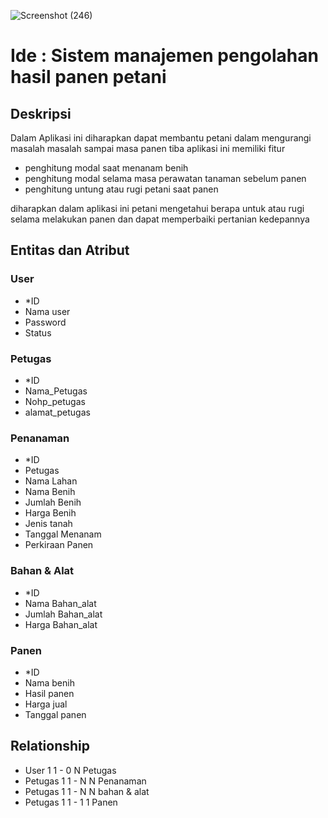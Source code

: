 ![Screenshot (246)](https://user-images.githubusercontent.com/100655814/158736190-611a8a10-c283-4f0c-9b5f-4799105cd5b2.png)



# Ide : Sistem manajemen pengolahan hasil panen petani

## Deskripsi
Dalam Aplikasi ini diharapkan dapat membantu petani dalam mengurangi masalah masalah sampai masa panen tiba 
aplikasi ini memiliki fitur 
- penghitung modal saat menanam benih 
- penghitung modal selama masa perawatan tanaman sebelum panen 
- penghitung untung atau rugi petani saat panen

diharapkan dalam aplikasi ini petani mengetahui berapa untuk atau rugi selama melakukan panen dan dapat memperbaiki pertanian kedepannya

## Entitas dan Atribut

### User
- \*ID
- Nama user
- Password
- Status

### Petugas
- \*ID
- Nama_Petugas
- Nohp_petugas
- alamat_petugas

### Penanaman
- \*ID
- Petugas
- Nama Lahan
- Nama Benih
- Jumlah Benih
- Harga Benih
- Jenis tanah
- Tanggal Menanam
- Perkiraan Panen

### Bahan & Alat
- \*ID
- Nama Bahan_alat
- Jumlah Bahan_alat
- Harga Bahan_alat

### Panen
- \*ID
- Nama benih
- Hasil panen 
- Harga jual
- Tanggal panen

## Relationship
- User 1 1 - 0 N Petugas
- Petugas 1 1 - N N Penanaman
- Petugas 1 1 - N N bahan & alat
- Petugas 1 1 - 1 1 Panen




